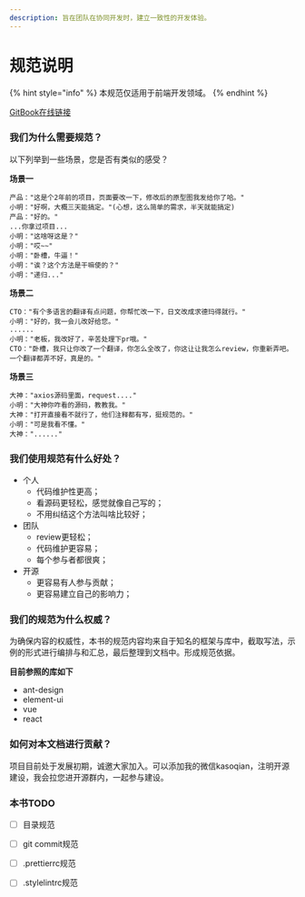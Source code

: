 ```yaml
---
description: 旨在团队在协同开发时，建立一致性的开发体验。
---
```


# 规范说明

{% hint style="info" %}
本规范仅适用于前端开发领域。
{% endhint %}

[GitBook在线链接](https://kasoqian.gitbook.io/code\_standard/)

### 我们为什么需要规范？

以下列举到一些场景，您是否有类似的感受？

**场景一**

```
产品："这是个2年前的项目，页面要改一下，修改后的原型图我发给你了哈。"
小明："好啊，大概三天能搞定。"(心想，这么简单的需求，半天就能搞定)
产品："好的。"
...你拿过项目...
小明："这啥呀这是？"
小明："哎~~"
小明："卧槽，牛逼！"
小明："诶？这个方法是干嘛使的？"
小明："递归..."
```

**场景二**

```
CTO："有个多语言的翻译有点问题，你帮忙改一下，日文改成求德玛得就行。"
小明："好的，我一会儿改好给您。"
......
小明："老板，我改好了，辛苦处理下pr哦。"
CTO："卧槽，我只让你改了一个翻译，你怎么全改了，你这让让我怎么review，你重新弄吧。一个翻译都弄不好，真是的。"
```

**场景三**

```
大神："axios源码里面，request...."
小明："大神你咋看的源码，教教我。"
大神："打开直接看不就行了，他们注释都有写，挺规范的。"
小明："可是我看不懂。"
大神："......"
```

### 我们使用规范有什么好处？

* 个人
  * 代码维护性更高；
  * 看源码更轻松，感觉就像自己写的；
  * 不用纠结这个方法叫啥比较好；
* 团队
  * review更轻松；
  * 代码维护更容易；
  * 每个参与者都很爽；
* 开源
  * 更容易有人参与贡献；
  * 更容易建立自己的影响力；

### 我们的规范为什么权威？

为确保内容的权威性，本书的规范内容均来自于知名的框架与库中，截取写法，示例的形式进行编排与和汇总，最后整理到文档中。形成规范依据。

**目前参照的库如下**

* ant-design
* element-ui
* vue
* react

### 如何对本文档进行贡献？

项目目前处于发展初期，诚邀大家加入。可以添加我的微信kasoqian，注明开源建设，我会拉您进开源群内，一起参与建设。

### **本书TODO**

* [ ] 目录规范
* [ ] git commit规范
* [ ] .prettierrc规范
* [ ] .stylelintrc规范

